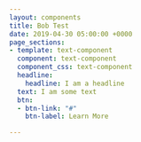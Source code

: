 ```yaml
---
layout: components
title: Bob Test
date: 2019-04-30 05:00:00 +0000
page_sections:
- template: text-component
  component: text-component
  component_css: text-component
  headline:
    headline: I am a headline
  text: I am some text
  btn:
  - btn-link: "#"
    btn-label: Learn More

---
```

